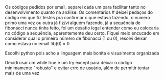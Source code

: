 Os códigos pedidos por email, separei cada um para facilitar tanto no desenvolvimento quanto na análise.
Os comentários # deixei pedaços do código em que fiz testes pra confirmar o que estava fazendo, o numero primo uma vez ou outra já fiz/vi alguém fazendo, já a sequência de fibonacci nunca tinha feito, foi um desafio legal entender como eu colocaria no código a sequência, aparentemente deu certo. Fiquei meio encucado em considerar qual o primeiro número de fibonacci (1 ou 0), resolvi deixar como estava no email fib(0) = 0

Escolhi python pois acho a linguagem mais bonita e visualmente organizada

Decidi usar um while true e um try except para deixar o código minimamente "robusto" e evitar erro de usuário, além de permitir tentar mais de uma vez